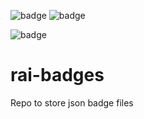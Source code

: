 ![badge](https://img.shields.io/endpoint?url=https://raw.githubusercontent.com/NoorShamasneh/rai-badges/main/test-badge.json)
![badge](https://img.shields.io/endpoint?url=https://noorshamasneh.github.io/rai-badges/test-badge.json)

![badge](https://img.shields.io/endpoint?url=https://mocki.io/v1/c0220dcb-22eb-4688-ba9c-4dc0d9b4d881)

# rai-badges
Repo to store json badge files
